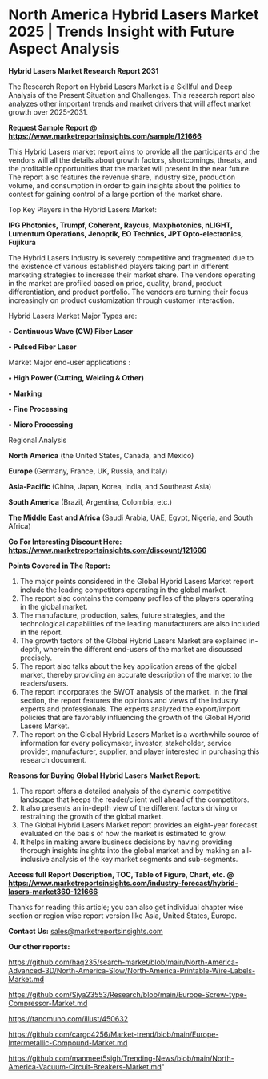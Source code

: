 # North America Hybrid Lasers Market 2025 | Trends Insight with Future Aspect Analysis

<strong>Hybrid Lasers Market Research Report 2031</strong>

The Research Report on Hybrid Lasers Market is a Skillful and Deep Analysis of the Present Situation and Challenges. This research report also analyzes other important trends and market drivers that will affect market growth over 2025-2031.

<strong>Request Sample Report @ <a href=https://www.marketreportsinsights.com/sample/121666>https://www.marketreportsinsights.com/sample/121666</a></strong>

This Hybrid Lasers market report aims to provide all the participants and the vendors will all the details about growth factors, shortcomings, threats, and the profitable opportunities that the market will present in the near future. The report also features the revenue share, industry size, production volume, and consumption in order to gain insights about the politics to contest for gaining control of a large portion of the market share.

Top Key Players in the Hybrid Lasers Market:

<strong>IPG Photonics, Trumpf, Coherent, Raycus, Maxphotonics, nLIGHT, Lumentum Operations, Jenoptik, EO Technics, JPT Opto-electronics, Fujikura</strong>

The Hybrid Lasers Industry is severely competitive and fragmented due to the existence of various established players taking part in different marketing strategies to increase their market share. The vendors operating in the market are profiled based on price, quality, brand, product differentiation, and product portfolio. The vendors are turning their focus increasingly on product customization through customer interaction.

Hybrid Lasers Market Major Types are:

<strong>• Continuous Wave (CW) Fiber Laser

• Pulsed Fiber Laser</strong>

Market Major end-user applications :

<strong>• High Power (Cutting, Welding & Other)

• Marking

• Fine Processing

• Micro Processing</strong>

Regional Analysis

</u><strong><b>North America</b></strong> (the United States, Canada, and Mexico)

<strong><b>Europe </b></strong>(Germany, France, UK, Russia, and Italy)

<strong><b>Asia-Pacific</b></strong> (China, Japan, Korea, India, and Southeast Asia)

<strong><b>South America</b></strong> (Brazil, Argentina, Colombia, etc.)

<strong><b>The Middle East and Africa</b></strong> (Saudi Arabia, UAE, Egypt, Nigeria, and South Africa)

<strong>Go For Interesting Discount Here: <a href=https://www.marketreportsinsights.com/discount/121666>https://www.marketreportsinsights.com/discount/121666</a></strong>

<strong>Points Covered in The Report:</strong>
<ol>
  <li>The major points considered in the Global Hybrid Lasers Market report include the leading competitors operating in the global market.</li>
  <li>The report also contains the company profiles of the players operating in the global market.</li>
  <li>The manufacture, production, sales, future strategies, and the technological capabilities of the leading manufacturers are also included in the report.</li>
  <li>The growth factors of the Global Hybrid Lasers Market are explained in-depth, wherein the different end-users of the market are discussed precisely.</li>
  <li>The report also talks about the key application areas of the global market, thereby providing an accurate description of the market to the readers/users.</li>
  <li>The report incorporates the SWOT analysis of the market. In the final section, the report features the opinions and views of the industry experts and professionals. The experts analyzed the export/import policies that are favorably influencing the growth of the Global Hybrid Lasers Market.</li>
  <li>The report on the Global Hybrid Lasers Market is a worthwhile source of information for every policymaker, investor, stakeholder, service provider, manufacturer, supplier, and player interested in purchasing this research document.</li>
</ol>
<strong>Reasons for Buying Global Hybrid Lasers Market Report:</strong>

<ol>
  <li>The report offers a detailed analysis of the dynamic competitive landscape that keeps the reader/client well ahead of the competitors.</li>
  <li>It also presents an in-depth view of the different factors driving or restraining the growth of the global market.</li>
  <li>The Global Hybrid Lasers Market report provides an eight-year forecast evaluated on the basis of how the market is estimated to grow.</li>
  <li>It helps in making aware business decisions by having providing thorough insights insights into the global market and by making an all-inclusive analysis of the key market segments and sub-segments.</li>
</ol>
<strong>Access full Report Description, TOC, Table of Figure, Chart, etc. @ <a href=https://www.marketreportsinsights.com/industry-forecast/hybrid-lasers-market360-121666>https://www.marketreportsinsights.com/industry-forecast/hybrid-lasers-market360-121666</a></strong>


Thanks for reading this article; you can also get individual chapter wise section or region wise report version like Asia, United States, Europe.

<strong>Contact Us:</strong>
sales@marketreportsinsights.com

<strong>Our other reports:</strong>

<a href=https://github.com/haq235/search-market/blob/main/North-America-Advanced-3D/North-America-Slow/North-America-Printable-Wire-Labels-Market.md>https://github.com/haq235/search-market/blob/main/North-America-Advanced-3D/North-America-Slow/North-America-Printable-Wire-Labels-Market.md</a>

<a href=https://github.com/Siya23553/Research/blob/main/Europe-Screw-type-Compressor-Market.md>https://github.com/Siya23553/Research/blob/main/Europe-Screw-type-Compressor-Market.md</a>

<a href=https://tanomuno.com/illust/450632>https://tanomuno.com/illust/450632</a>

<a href=https://github.com/cargo4256/Market-trend/blob/main/Europe-Intermetallic-Compound-Market.md>https://github.com/cargo4256/Market-trend/blob/main/Europe-Intermetallic-Compound-Market.md</a>

<a href=https://github.com/manmeet5sigh/Trending-News/blob/main/North-America-Vacuum-Circuit-Breakers-Market.md>https://github.com/manmeet5sigh/Trending-News/blob/main/North-America-Vacuum-Circuit-Breakers-Market.md</a>"
